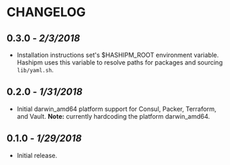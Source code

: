 CHANGELOG
=========

## 0.3.0 - *2/3/2018*

- Installation instructions set's $HASHIPM_ROOT environment variable. Hashipm uses this variable to resolve paths for packages and sourcing `lib/yaml.sh`.

## 0.2.0 - *1/31/2018*

- Initial darwin_amd64 platform support for Consul, Packer, Terraform, and Vault. **Note:** currently hardcoding the platform darwin_amd64.

## 0.1.0 - *1/29/2018*

- Initial release.
